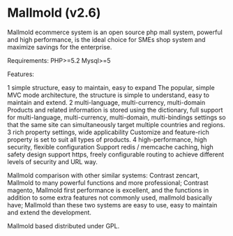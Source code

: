 # Mallmold (v2.6)
Mallmold ecommerce system is an open source php mall system, powerful and high performance, is the ideal choice for SMEs shop system and maximize savings for the enterprise.

Requirements:
    PHP>=5.2
    Mysql>=5

Features:

1 simple structure, easy to maintain, easy to expand
     The popular, simple MVC mode architecture, the structure is simple to understand, easy to maintain and extend.
2 multi-language, multi-currency, multi-domain
     Products and related information is stored using the dictionary, full support for multi-language, multi-currency, multi-domain, multi-bindings settings so that the same site can simultaneously target multiple countries and regions.
3 rich property settings, wide applicability
     Customize and feature-rich property is set to suit all types of products.
4 high-performance, high security, flexible configuration
     Support redis / memcache caching, high safety design support https, freely configurable routing to achieve different levels of security and URL way.

Mallmold comparison with other similar systems:
     Contrast zencart, Mallmold to many powerful functions and more professional;
     Contrast magento, Mallmold first performance is excellent, and the functions in addition to some extra features not commonly used, mallmold basically have;
     Mallmold than these two systems are easy to use, easy to maintain and extend the development.

Mallmold based distributed under GPL. 
